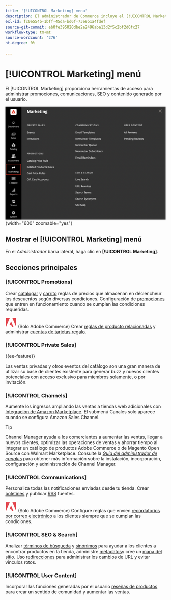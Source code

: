 ```yaml
---
title: '[!UICONTROL Marketing] menu'
description: El administrador de Commerce incluye el [!UICONTROL Marketing] , que proporciona herramientas de acceso para administrar promociones, comunicaciones, SEO y contenido generado por el usuario.
exl-id: fc0e554b-1bff-45da-bd6f-73e9b1a4fdef
source-git-commit: eb0fe395020dbe2e2496aba13d2f5c2bf2d0fc27
workflow-type: tm+mt
source-wordcount: '276'
ht-degree: 0%

---
```


# [!UICONTROL Marketing] menú

El [!UICONTROL Marketing] proporciona herramientas de acceso para administrar promociones, comunicaciones, SEO y contenido generado por el usuario.

![Administrador de comercio - Menú de marketing](./assets/admin-menu-marketing-ee.png){width="600" zoomable="yes"}

## Mostrar el [!UICONTROL Marketing] menú

En el _Administrador_ barra lateral, haga clic en **[!UICONTROL Marketing]**.

## Secciones principales

### [!UICONTROL Promotions]

Crear [catalogar](price-rules-catalog.md) y [carrito](price-rules-cart.md) reglas de precios que almacenan en déclencheur los descuentos según diversas condiciones. Configuración de [promociones](introduction.md#promotions) que entren en funcionamiento cuando se cumplan las condiciones requeridas.

![Adobe Commerce](../assets/adobe-logo.svg) (Solo Adobe Commerce) Crear [reglas de producto relacionadas](product-related-rules.md) y administrar [cuentas de tarjetas regalo](../stores-purchase/product-gift-card-accounts.md).

### [!UICONTROL Private Sales]

{{ee-feature}}

Las ventas privadas y otros eventos del catálogo son una gran manera de utilizar su base de clientes existente para generar buzz y nuevos clientes potenciales con acceso exclusivo para miembros solamente, o por invitación.

### [!UICONTROL Channels]

Aumente los ingresos ampliando las ventas a tiendas web adicionales con [Integración de Amazon Marketplace](https://experienceleague.adobe.com/docs/commerce-channels/amazon/overview.html). El submenú Canales solo aparece cuando se configura Amazon Sales Channel.

>[!TIP]
>
>Channel Manager ayuda a los comerciantes a aumentar las ventas, llegar a nuevos clientes, optimizar las operaciones de ventas y ahorrar tiempo al integrar un catálogo de productos Adobe Commerce o de Magento Open Source con Walmart Marketplace. Consulte la [_Guía del administrador de canales_](https://experienceleague.adobe.com/docs/commerce-channels/channel-manager/intro-to-channel-manager/overview.html) para obtener más información sobre la instalación, incorporación, configuración y administración de Channel Manager.

### [!UICONTROL Communications]

Personaliza todas las notificaciones enviadas desde tu tienda. Crear [boletines](newsletters.md) y publicar [RSS](social-rss.md#rss-feeds) fuentes.

![Adobe Commerce](../assets/adobe-logo.svg) (Solo Adobe Commerce) Configure reglas que envíen [recordatorios por correo electrónico](email-reminder-rules.md) a los clientes siempre que se cumplan las condiciones.

### [!UICONTROL SEO & Search]

Analizar [términos de búsqueda](../catalog/search-terms.md) y [sinónimos](../catalog/search-terms.md#search-synonyms) para ayudar a los clientes a encontrar productos en la tienda, administre [metadatos](meta-data.md)y cree un [mapa del sitio](sitemap-xml.md). Uso [redirecciones](url-rewrite.md) para administrar los cambios de URL y evitar vínculos rotos.

### [!UICONTROL User Content]

Incorporar las funciones generadas por el usuario [reseñas de productos](product-reviews.md) para crear un sentido de comunidad y aumentar las ventas.
